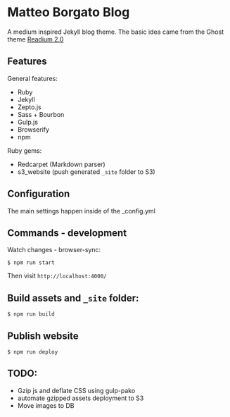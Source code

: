 Matteo Borgato Blog
========

A medium inspired Jekyll blog theme. The basic idea came from the Ghost theme 
[Readium 2.0](http://www.svenread.com/readium-ghost-theme/)


Features
-----

General features:

  - Ruby
  - Jekyll
  - Zepto.js
  - Sass + Bourbon
  - Gulp.js
  - Browserify
  - npm

Ruby gems:
  - Redcarpet (Markdown parser)
  - s3_website (push generated `_site` folder to S3)

Configuration
-----

The main settings happen inside of the _config.yml 

## Commands - development

Watch changes - browser-sync:

`$ npm run start`

Then visit `http://localhost:4000/`


## Build assets and `_site` folder:

`$ npm run build`


## Publish website

`$ npm run deploy`


TODO:
-----------

- Gzip js and deflate CSS using gulp-pako
- automate gzipped assets deployment to S3
- Move images to DB

